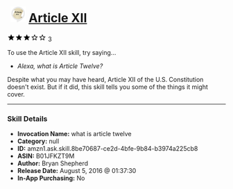 # &nbsp;<img src="skill_icon" alt="Article XII icon" width="36"> [Article XII](http://alexa.amazon.com/#skills/amzn1.ask.skill.8be70687-ce2d-4bfe-9b84-b3974a225cb8)
![3 stars](../../images/ic_star_black_18dp_1x.png)![3 stars](../../images/ic_star_black_18dp_1x.png)![3 stars](../../images/ic_star_black_18dp_1x.png)![3 stars](../../images/ic_star_border_black_18dp_1x.png)![3 stars](../../images/ic_star_border_black_18dp_1x.png) 3

To use the Article XII skill, try saying...

* *Alexa, what is Article Twelve?*

Despite what you may have heard, Article XII of the U.S. Constitution doesn't exist. But if it did, this skill tells you some of the things it might cover.

***

### Skill Details

* **Invocation Name:** what is article twelve
* **Category:** null
* **ID:** amzn1.ask.skill.8be70687-ce2d-4bfe-9b84-b3974a225cb8
* **ASIN:** B01JFKZT9M
* **Author:** Bryan Shepherd
* **Release Date:** August 5, 2016 @ 01:37:30
* **In-App Purchasing:** No
